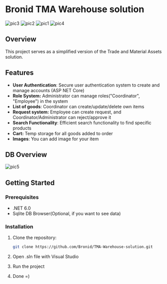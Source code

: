 # Bronid TMA Warehouse solution

![pic3](https://github.com/Bronid/Laravel-RA-B-Shop/assets/61603558/ef3f4f5c-7160-47e1-85fd-c5958ff78566)
![pic2](https://github.com/Bronid/Laravel-RA-B-Shop/assets/61603558/1d1a92c7-7304-4bab-b74a-f45d977e4279)
![pic1](https://github.com/Bronid/Laravel-RA-B-Shop/assets/61603558/1c8349d9-afa9-430c-8cb3-a5437ffe9b8c)
![pic4](https://github.com/Bronid/Laravel-RA-B-Shop/assets/61603558/983f8421-a60d-4cb9-9416-1da61d02585f)

## Overview

This project serves as a simplified version of the Trade and Material Assets solution.

## Features

- **User Authentication**: Secure user authentication system to create and manage accounts (ASP NET Core)
- **Role System:** Administrator can manage roles("Coordinator", "Employee") in the system
- **List of goods**: Coordinator can create/update/delete own items
- **Request system:** Employee can create request, and Coordinator/Administrator can reject/approve it
- **Search Functionality**: Efficient search functionality to find specific products
- **Cart:** Temp storage for all goods added to order
- **Images**: You can add image for your item
## DB Overview

![pic5](https://github.com/Bronid/Bronid-Portfolio/assets/61603558/1dc3d7b8-714b-456c-a488-9e6a2c442a87)

## Getting Started

### Prerequisites

- .NET 6.0
- Sqlite DB Browser(Optional, if you want to see data)

### Installation

1. Clone the repository:
    ```bash
    git clone https://github.com/Bronid/TMA-Warehouse-solution.git
    ```

2. Open .sln file with Visual Studio

3. Run the project

4. Done =)
